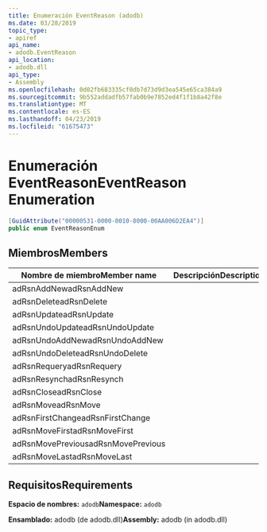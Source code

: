 ```yaml
---
title: Enumeración EventReason (adodb)
ms.date: 03/28/2019
topic_type:
- apiref
api_name:
- adodb.EventReason
api_location:
- adodb.dll
api_type:
- Assembly
ms.openlocfilehash: 0d02fb683335cf0db7d73d9d3ea545e65ca384a9
ms.sourcegitcommit: 9b552addadfb57fab0b9e7852ed4f1f1b8a42f8e
ms.translationtype: MT
ms.contentlocale: es-ES
ms.lasthandoff: 04/23/2019
ms.locfileid: "61675473"
---
```

# <a name="eventreason-enumeration"></a><span data-ttu-id="08660-102">Enumeración EventReason</span><span class="sxs-lookup"><span data-stu-id="08660-102">EventReason Enumeration</span></span>

```csharp
[GuidAttribute("00000531-0000-0010-8000-00AA006D2EA4")]
public enum EventReasonEnum
```

## <a name="members"></a><span data-ttu-id="08660-103">Miembros</span><span class="sxs-lookup"><span data-stu-id="08660-103">Members</span></span>

| <span data-ttu-id="08660-104">Nombre de miembro</span><span class="sxs-lookup"><span data-stu-id="08660-104">Member name</span></span>  | <span data-ttu-id="08660-105">Descripción</span><span class="sxs-lookup"><span data-stu-id="08660-105">Description</span></span>  |
|---|---|
|<span data-ttu-id="08660-106">adRsnAddNew</span><span class="sxs-lookup"><span data-stu-id="08660-106">adRsnAddNew</span></span>  |   |
|<span data-ttu-id="08660-107">adRsnDelete</span><span class="sxs-lookup"><span data-stu-id="08660-107">adRsnDelete</span></span>  |   |
|<span data-ttu-id="08660-108">adRsnUpdate</span><span class="sxs-lookup"><span data-stu-id="08660-108">adRsnUpdate</span></span>  |   |
|<span data-ttu-id="08660-109">adRsnUndoUpdate</span><span class="sxs-lookup"><span data-stu-id="08660-109">adRsnUndoUpdate</span></span>  |   |
|<span data-ttu-id="08660-110">adRsnUndoAddNew</span><span class="sxs-lookup"><span data-stu-id="08660-110">adRsnUndoAddNew</span></span>  |   |
|<span data-ttu-id="08660-111">adRsnUndoDelete</span><span class="sxs-lookup"><span data-stu-id="08660-111">adRsnUndoDelete</span></span>  |   |
|<span data-ttu-id="08660-112">adRsnRequery</span><span class="sxs-lookup"><span data-stu-id="08660-112">adRsnRequery</span></span>  |   |
|<span data-ttu-id="08660-113">adRsnResynch</span><span class="sxs-lookup"><span data-stu-id="08660-113">adRsnResynch</span></span>  |   |
| <span data-ttu-id="08660-114">adRsnClose</span><span class="sxs-lookup"><span data-stu-id="08660-114">adRsnClose</span></span>  |   |
| <span data-ttu-id="08660-115">adRsnMove</span><span class="sxs-lookup"><span data-stu-id="08660-115">adRsnMove</span></span>  |   |
| <span data-ttu-id="08660-116">adRsnFirstChange</span><span class="sxs-lookup"><span data-stu-id="08660-116">adRsnFirstChange</span></span>  |   |
| <span data-ttu-id="08660-117">adRsnMoveFirst</span><span class="sxs-lookup"><span data-stu-id="08660-117">adRsnMoveFirst</span></span>  |   |
| <span data-ttu-id="08660-118">adRsnMovePrevious</span><span class="sxs-lookup"><span data-stu-id="08660-118">adRsnMovePrevious</span></span>  |   |
| <span data-ttu-id="08660-119">adRsnMoveLast</span><span class="sxs-lookup"><span data-stu-id="08660-119">adRsnMoveLast</span></span>  |   |

## <a name="requirements"></a><span data-ttu-id="08660-120">Requisitos</span><span class="sxs-lookup"><span data-stu-id="08660-120">Requirements</span></span>

<span data-ttu-id="08660-121">**Espacio de nombres:** `adodb`</span><span class="sxs-lookup"><span data-stu-id="08660-121">**Namespace:** `adodb`</span></span>

<span data-ttu-id="08660-122">**Ensamblado:** adodb (de adodb.dll)</span><span class="sxs-lookup"><span data-stu-id="08660-122">**Assembly:** adodb (in adodb.dll)</span></span>
